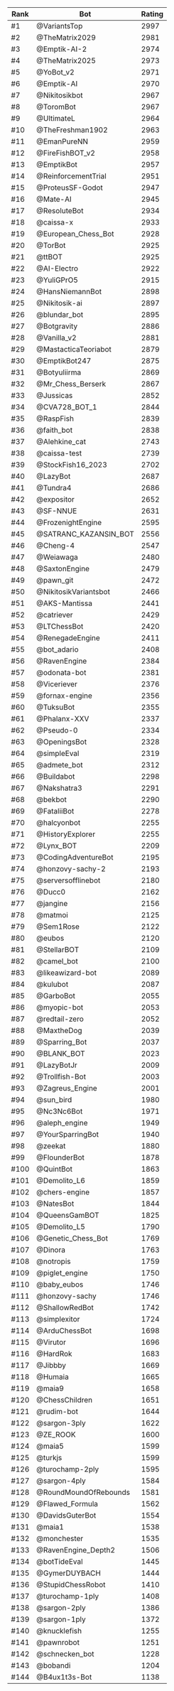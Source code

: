 Rank|Bot|Rating
---|---|---
#1|@VariantsTop|2997
#2|@TheMatrix2029|2981
#3|@Emptik-AI-2|2974
#4|@TheMatrix2025|2973
#5|@YoBot_v2|2971
#6|@Emptik-AI|2970
#7|@Nikitosikbot|2967
#8|@ToromBot|2967
#9|@UltimateL|2964
#10|@TheFreshman1902|2963
#11|@EmanPureNN|2959
#12|@FireFishBOT_v2|2958
#13|@EmptikBot|2957
#14|@ReinforcementTrial|2951
#15|@ProteusSF-Godot|2947
#16|@Mate-AI|2945
#17|@ResoluteBot|2934
#18|@caissa-x|2933
#19|@European_Chess_Bot|2928
#20|@TorBot|2925
#21|@ttBOT|2925
#22|@AI-Electro|2922
#23|@YuliGPrO5|2915
#24|@HansNiemannBot|2898
#25|@Nikitosik-ai|2897
#26|@blundar_bot|2895
#27|@Botgravity|2886
#28|@Vanilla_v2|2881
#29|@MastacticaTeoriabot|2879
#30|@EmptikBot247|2875
#31|@Botyuliirma|2869
#32|@Mr_Chess_Berserk|2867
#33|@Jussicas|2852
#34|@CVA728_BOT_1|2844
#35|@RaspFish|2839
#36|@faith_bot|2838
#37|@Alehkine_cat|2743
#38|@caissa-test|2739
#39|@StockFish16_2023|2702
#40|@LazyBot|2687
#41|@Tundra4|2686
#42|@expositor|2652
#43|@SF-NNUE|2631
#44|@FrozenightEngine|2595
#45|@SATRANC_KAZANSIN_BOT|2556
#46|@Cheng-4|2547
#47|@Weiawaga|2480
#48|@SaxtonEngine|2479
#49|@pawn_git|2472
#50|@NikitosikVariantsbot|2466
#51|@AKS-Mantissa|2441
#52|@catriever|2429
#53|@LTChessBot|2420
#54|@RenegadeEngine|2411
#55|@bot_adario|2408
#56|@RavenEngine|2384
#57|@odonata-bot|2381
#58|@Viceriever|2376
#59|@fornax-engine|2356
#60|@TuksuBot|2355
#61|@Phalanx-XXV|2337
#62|@Pseudo-0|2334
#63|@OpeningsBot|2328
#64|@simpleEval|2319
#65|@admete_bot|2312
#66|@Buildabot|2298
#67|@Nakshatra3|2291
#68|@bekbot|2290
#69|@FataliiBot|2278
#70|@halcyonbot|2255
#71|@HistoryExplorer|2255
#72|@Lynx_BOT|2209
#73|@CodingAdventureBot|2195
#74|@honzovy-sachy-2|2193
#75|@serversofflinebot|2180
#76|@Ducc0|2162
#77|@jangine|2156
#78|@matmoi|2125
#79|@Sem1Rose|2122
#80|@eubos|2120
#81|@StellarBOT|2109
#82|@camel_bot|2100
#83|@likeawizard-bot|2089
#84|@kulubot|2087
#85|@GarboBot|2055
#86|@myopic-bot|2053
#87|@redtail-zero|2052
#88|@MaxtheDog|2039
#89|@Sparring_Bot|2037
#90|@BLANK_BOT|2023
#91|@LazyBotJr|2009
#92|@Trollfish-Bot|2003
#93|@Zagreus_Engine|2001
#94|@sun_bird|1980
#95|@Nc3Nc6Bot|1971
#96|@aleph_engine|1949
#97|@YourSparringBot|1940
#98|@zeekat|1880
#99|@FlounderBot|1878
#100|@QuintBot|1863
#101|@Demolito_L6|1859
#102|@chers-engine|1857
#103|@NatesBot|1844
#104|@QueensGamBOT|1825
#105|@Demolito_L5|1790
#106|@Genetic_Chess_Bot|1769
#107|@Dinora|1763
#108|@notropis|1759
#109|@piglet_engine|1750
#110|@baby_eubos|1746
#111|@honzovy-sachy|1746
#112|@ShallowRedBot|1742
#113|@simplexitor|1724
#114|@ArduChessBot|1698
#115|@Virutor|1696
#116|@HardRok|1683
#117|@Jibbby|1669
#118|@Humaia|1665
#119|@maia9|1658
#120|@ChessChildren|1651
#121|@rudim-bot|1644
#122|@sargon-3ply|1622
#123|@ZE_ROOK|1600
#124|@maia5|1599
#125|@turkjs|1599
#126|@turochamp-2ply|1595
#127|@sargon-4ply|1584
#128|@RoundMoundOfRebounds|1581
#129|@Flawed_Formula|1562
#130|@DavidsGuterBot|1554
#131|@maia1|1538
#132|@monchester|1535
#133|@RavenEngine_Depth2|1506
#134|@botTideEval|1445
#135|@GymerDUYBACH|1444
#136|@StupidChessRobot|1410
#137|@turochamp-1ply|1408
#138|@sargon-2ply|1386
#139|@sargon-1ply|1372
#140|@knucklefish|1255
#141|@pawnrobot|1251
#142|@schnecken_bot|1228
#143|@bobandi|1204
#144|@B4ux1t3s-Bot|1138
